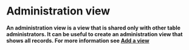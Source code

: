 

# Administration view

**An administration view is a view that is shared only with other table administrators. It can be useful to create an administration view that shows all records. For more information see [Add a view](/030-set-up-views.md)**
